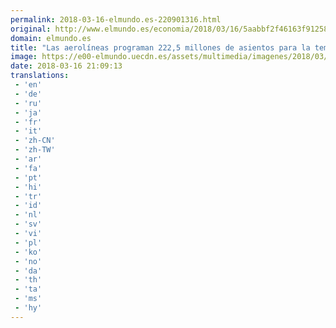 ```yaml
---
permalink: 2018-03-16-elmundo.es-220901316.html
original: http://www.elmundo.es/economia/2018/03/16/5aabbf2f46163f91258b45e5.html
domain: elmundo.es
title: "Las aerolíneas programan 222,5 millones de asientos para la temporada de verano, un 10,5% más"
image: https://e00-elmundo.uecdn.es/assets/multimedia/imagenes/2018/03/16/15212058101561.jpg
date: 2018-03-16 21:09:13
translations: 
 - 'en'
 - 'de'
 - 'ru'
 - 'ja'
 - 'fr'
 - 'it'
 - 'zh-CN'
 - 'zh-TW'
 - 'ar'
 - 'fa'
 - 'pt'
 - 'hi'
 - 'tr'
 - 'id'
 - 'nl'
 - 'sv'
 - 'vi'
 - 'pl'
 - 'ko'
 - 'no'
 - 'da'
 - 'th'
 - 'ta'
 - 'ms'
 - 'hy'
---
```



